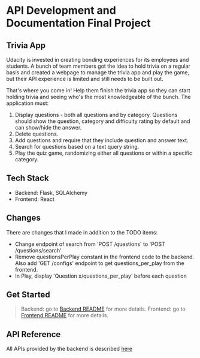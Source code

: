 # API Development and Documentation Final Project

## Trivia App

Udacity is invested in creating bonding experiences for its employees and students. A bunch of team members got the idea to hold trivia on a regular basis and created a webpage to manage the trivia app and play the game, but their API experience is limited and still needs to be built out.

That's where you come in! Help them finish the trivia app so they can start holding trivia and seeing who's the most knowledgeable of the bunch. The application must:

1. Display questions - both all questions and by category. Questions should show the question, category and difficulty rating by default and can show/hide the answer.
2. Delete questions.
3. Add questions and require that they include question and answer text.
4. Search for questions based on a text query string.
5. Play the quiz game, randomizing either all questions or within a specific category.

## Tech Stack
- Backend: Flask, SQLAlchemy
- Frontend: React

## Changes
There are changes that I made in addition to the TODO items:
- Change endpoint of search from 'POST /questions' to 'POST /questions/search'
- Remove questionsPerPlay constant in the frontend code to the backend. Also add 'GET /configs' endpoint to get questions_per_play from the frontend.
- In Play, display 'Question x/questions_per_play' before each question

## Get Started

> Backend: go to [Backend README](./backend/README.md) for more details.
> Frontend: go to [Frontend README](./frontend/README.md) for more details.

## API Reference
All APIs provided by the backend is described [here](./backend/README.md##API-Reference)
